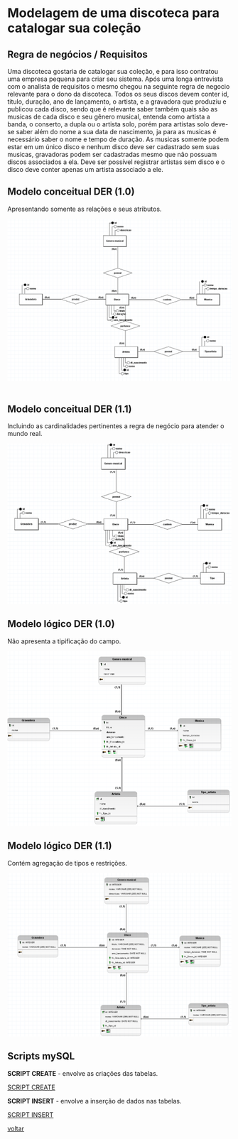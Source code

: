 # Modelagem de uma discoteca para catalogar sua coleção

## Regra de negócios / Requisitos

Uma discoteca gostaria de catalogar sua coleção, e para isso contratou uma empresa pequena para criar seu sistema. Após uma longa entrevista com o analista de requisitos o mesmo chegou na seguinte regra de negocio relevante para o dono da discoteca. Todos os seus discos devem conter id, titulo, duração, ano de lançamento, o artista, e a gravadora que produziu e publicou cada disco, sendo que é relevante saber também quais são as musicas de cada disco e seu gênero musical, entenda como artista a banda, o conserto, a dupla ou o artista solo, porém para artistas solo deve-se saber além do nome a sua data de nascimento, ja para as musicas é necessário saber o nome e tempo de duração. As musicas somente podem estar em um único disco e nenhum disco deve ser cadastrado sem suas musicas, gravadoras podem ser cadastradas mesmo que não possuam discos associados a ela. Deve ser possível registrar artistas sem disco e o disco deve conter
apenas um artista associado a ele.

## Modelo conceitual DER (1.0)

Apresentando somente as relações e seus atributos.

![Diagrama ER](image.png)
​	
## Modelo conceitual DER (1.1)

Incluindo as cardinalidades pertinentes a regra de negócio para atender o mundo real.

![Incluindo cardinalidades](finalconceitual.png)

## Modelo lógico DER (1.0)

Não apresenta a tipificação do campo.

![Sem campo](image-1.png)

## Modelo lógico DER (1.1) 

Contém agregação de tipos e restrições.

![Incluindo campo](logicoinicial.png) 
 
## Scripts mySQL

**SCRIPT CREATE** - envolve as criações das tabelas.

[SCRIPT CREATE](<../../script create.sql>)


**SCRIPT INSERT** - envolve a inserção de dados nas tabelas.

[SCRIPT INSERT](<../../scrip insert.sql>)

[voltar](../readme.md)